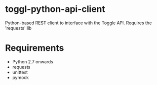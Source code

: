 toggl-python-api-client
=======================

Python-based REST client to interface with the Toggle API. Requires the 'requests' lib

# Requirements

- Python 2.7 onwards
- requests
- unittest
- pymock

